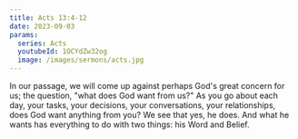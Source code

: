 ```yaml
---
title: Acts 13:4-12
date: 2023-09-03
params:
  series: Acts
  youtubeId: 1OCYdZw32og
  image: /images/sermons/acts.jpg
---
```


In our passage, we will come up against perhaps God's great concern for us; the question, "what does God want from us?" As you go about each day, your tasks, your decisions, your conversations, your relationships, does God want anything from you? We see that yes, he does. And what he wants has everything to do with two things: his Word and Belief.
